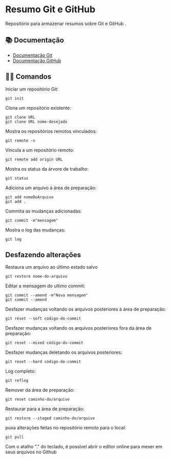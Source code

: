 # Resumo Git e GitHub

Repositório para armazenar resumos sobre Git e GitHub .

## 📚 Documentação

- [Documentação Git](https://git-scm.com/doc)
- [Documentação GitHub](https://docs.github.com/)

## 👩‍💻 Comandos

Iniciar um repositório Git:

```
git init
```

Clona um repositório existente:

```
git clone URL
git clone URL nome-desejado
```

Mostra os repositórios remotos vinculados:

```
git remote -v
```

Vincula a um repositório remoto:

```
git remote add origin URL
```

Mostra os status da árvore de trabalho:

```
git status
```

Adiciona um arquivo à área de preparação:

```
git add nomeDoArquivo
git add .
```

Commita as mudanças adicionadas:

```
git commit -m"mensagem"
```

Mostra o log das mudanças:

```
git log
```

## Desfazendo alterações

Restaura um arquivo ao último estado salvo

```
git restore nome-do-arquivo
```

Editar a mensagem do ultimo commit:

```
git commit --amend -m"Nova mensagem"
git commit --amend
```

Desfazer mudanças voltando os arquivos posteriores à área de preparação:

```
git reset --soft código-do-commit
```

Desfazer mudanças voltando os arquivos posteriores fora da área de preparação:

```
git reset --mixed código-do-commit
```

Desfazer mudanças deletando os arquivos posteriores:

```
git reset --hard código-do-commit
```

Log completo:

```
git reflog
```

Remover da área de preparação:

```
git reset caminho-do/arquivo
```

Restaurar para a área de preparação:

```
git restore --staged caminho-do/arquivo
```

puxa alterações feitas no repositório remoto para o local:

```
git pull
```

Com o atalho "." do teclado, é possível abrir o editor online para mexer em seus arquivos no Github
